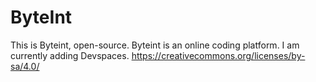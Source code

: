 # ByteInt

This is Byteint, open-source.
Byteint is an online coding platform. I am currently adding Devspaces.
https://creativecommons.org/licenses/by-sa/4.0/
